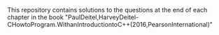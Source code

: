 This repository contains solutions to the questions at the end of each
chapter in the book "PaulDeitel,HarveyDeitel-CHowtoProgram.WithanIntroductiontoC++(2016,PearsonInternational)"
